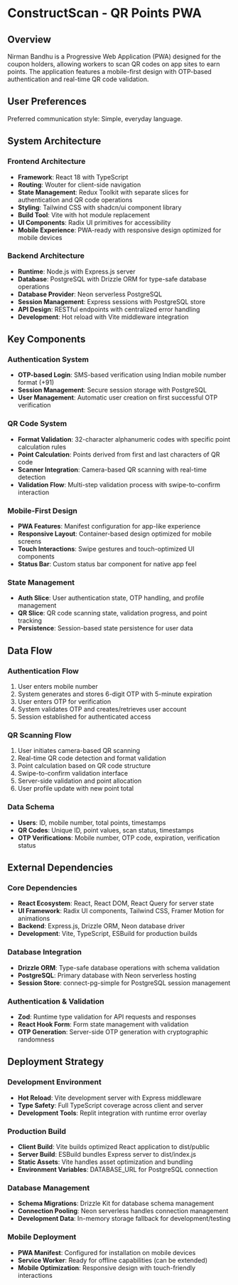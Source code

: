 # ConstructScan - QR Points PWA

## Overview

Nirman Bandhu is a Progressive Web Application (PWA) designed for the coupon holders, allowing workers to scan QR codes on app sites to earn points. The application features a mobile-first design with OTP-based authentication and real-time QR code validation.

## User Preferences

Preferred communication style: Simple, everyday language.

## System Architecture

### Frontend Architecture
- **Framework**: React 18 with TypeScript
- **Routing**: Wouter for client-side navigation
- **State Management**: Redux Toolkit with separate slices for authentication and QR code operations
- **Styling**: Tailwind CSS with shadcn/ui component library
- **Build Tool**: Vite with hot module replacement
- **UI Components**: Radix UI primitives for accessibility
- **Mobile Experience**: PWA-ready with responsive design optimized for mobile devices

### Backend Architecture
- **Runtime**: Node.js with Express.js server
- **Database**: PostgreSQL with Drizzle ORM for type-safe database operations
- **Database Provider**: Neon serverless PostgreSQL
- **Session Management**: Express sessions with PostgreSQL store
- **API Design**: RESTful endpoints with centralized error handling
- **Development**: Hot reload with Vite middleware integration

## Key Components

### Authentication System
- **OTP-based Login**: SMS-based verification using Indian mobile number format (+91)
- **Session Management**: Secure session storage with PostgreSQL
- **User Management**: Automatic user creation on first successful OTP verification

### QR Code System
- **Format Validation**: 32-character alphanumeric codes with specific point calculation rules
- **Point Calculation**: Points derived from first and last characters of QR code
- **Scanner Integration**: Camera-based QR scanning with real-time detection
- **Validation Flow**: Multi-step validation process with swipe-to-confirm interaction

### Mobile-First Design
- **PWA Features**: Manifest configuration for app-like experience
- **Responsive Layout**: Container-based design optimized for mobile screens
- **Touch Interactions**: Swipe gestures and touch-optimized UI components
- **Status Bar**: Custom status bar component for native app feel

### State Management
- **Auth Slice**: User authentication state, OTP handling, and profile management
- **QR Slice**: QR code scanning state, validation progress, and point tracking
- **Persistence**: Session-based state persistence for user data

## Data Flow

### Authentication Flow
1. User enters mobile number
2. System generates and stores 6-digit OTP with 5-minute expiration
3. User enters OTP for verification
4. System validates OTP and creates/retrieves user account
5. Session established for authenticated access

### QR Scanning Flow
1. User initiates camera-based QR scanning
2. Real-time QR code detection and format validation
3. Point calculation based on QR code structure
4. Swipe-to-confirm validation interface
5. Server-side validation and point allocation
6. User profile update with new point total

### Data Schema
- **Users**: ID, mobile number, total points, timestamps
- **QR Codes**: Unique ID, point values, scan status, timestamps
- **OTP Verifications**: Mobile number, OTP code, expiration, verification status

## External Dependencies

### Core Dependencies
- **React Ecosystem**: React, React DOM, React Query for server state
- **UI Framework**: Radix UI components, Tailwind CSS, Framer Motion for animations
- **Backend**: Express.js, Drizzle ORM, Neon database driver
- **Development**: Vite, TypeScript, ESBuild for production builds

### Database Integration
- **Drizzle ORM**: Type-safe database operations with schema validation
- **PostgreSQL**: Primary database with Neon serverless hosting
- **Session Store**: connect-pg-simple for PostgreSQL session management

### Authentication & Validation
- **Zod**: Runtime type validation for API requests and responses
- **React Hook Form**: Form state management with validation
- **OTP Generation**: Server-side OTP generation with cryptographic randomness

## Deployment Strategy

### Development Environment
- **Hot Reload**: Vite development server with Express middleware
- **Type Safety**: Full TypeScript coverage across client and server
- **Development Tools**: Replit integration with runtime error overlay

### Production Build
- **Client Build**: Vite builds optimized React application to dist/public
- **Server Build**: ESBuild bundles Express server to dist/index.js
- **Static Assets**: Vite handles asset optimization and bundling
- **Environment Variables**: DATABASE_URL for PostgreSQL connection

### Database Management
- **Schema Migrations**: Drizzle Kit for database schema management
- **Connection Pooling**: Neon serverless handles connection management
- **Development Data**: In-memory storage fallback for development/testing

### Mobile Deployment
- **PWA Manifest**: Configured for installation on mobile devices
- **Service Worker**: Ready for offline capabilities (can be extended)
- **Mobile Optimization**: Responsive design with touch-friendly interactions